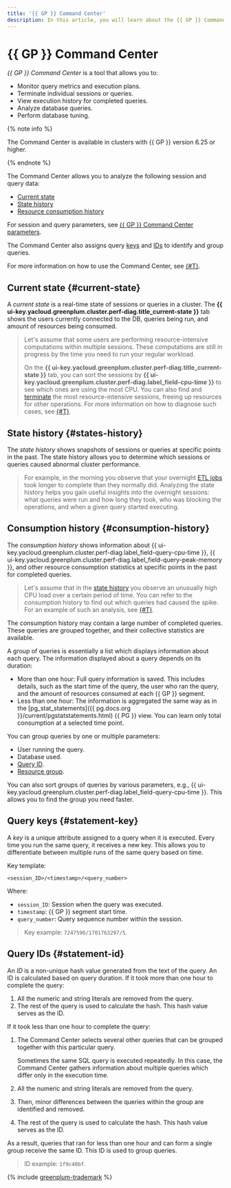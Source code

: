 ```yaml
---
title: '{{ GP }} Command Center'
description: In this article, you will learn about the {{ GP }} Command Center, the concepts of current state, state history, consumption history, query keys, and query IDs.
---
```


# {{ GP }} Command Center

_{{ GP }} Command Center_ is a tool that allows you to:

* Monitor query metrics and execution plans.
* Terminate individual sessions or queries.
* View execution history for completed queries.
* Analyze database queries.
* Perform database tuning.

{% note info %}

The Command Center is available in clusters with {{ GP }} version 6.25 or higher.

{% endnote %}

The Command Center allows you to analyze the following session and query data:

* [Current state](#current-state)
* [State history](#states-history)
* [Resource consumption history](#consumption-history)

For session and query parameters, see [{{ GP }} Command Center parameters](command-center-parameters.md).

The Command Center also assigns query [keys](#statement-key) and [IDs](#statement-id) to identify and group queries.

For more information on how to use the Command Center, see [{#T}](../operations/command-center.md).

## Current state {#current-state}

A _current state_ is a real-time state of sessions or queries in a cluster. The **{{ ui-key.yacloud.greenplum.cluster.perf-diag.title_current-state }}** tab shows the users currently connected to the DB, queries being run, and amount of resources being consumed.

> Let's assume that some users are performing resource-intensive computations within multiple sessions. These computations are still in progress by the time you need to run your regular workload.
>
> On the **{{ ui-key.yacloud.greenplum.cluster.perf-diag.title_current-state }}** tab, you can sort the sessions by **{{ ui-key.yacloud.greenplum.cluster.perf-diag.label_field-cpu-time }}** to see which ones are using the most CPU. You can also find and [terminate](../operations/command-center.md#terminate-session) the most resource-intensive sessions, freeing up resources for other operations. For more information on how to diagnose such cases, see [{#T}](../operations/command-center.md#current-session).

## State history {#states-history}

The _state history_ shows snapshots of sessions or queries at specific points in the past. The state history allows you to determine which sessions or queries caused abnormal cluster performance.

> For example, in the morning you observe that your overnight [ETL jobs](https://en.wikipedia.org/wiki/Extract,_transform,_load) took longer to complete than they normally did. Analyzing the state history helps you gain useful insights into the overnight sessions: what queries were run and how long they took, who was blocking the operations, and when a given query started executing.

## Consumption history {#consumption-history}

The _consumption history_ shows information about {{ ui-key.yacloud.greenplum.cluster.perf-diag.label_field-query-cpu-time }}, {{ ui-key.yacloud.greenplum.cluster.perf-diag.label_field-query-peak-memory }}, and other resource consumption statistics at specific points in the past for completed queries.

> Let's assume that in the [state history](#states-history) you observe an unusually high CPU load over a certain period of time. You can refer to the consumption history to find out which queries had caused the spike. For an example of such an analysis, see [{#T}](../operations/command-center.md#past-statements).

The consumption history may contain a large number of completed queries. These queries are grouped together, and their collective statistics are available.

A group of queries is essentially a list which displays information about each query. The information displayed about a query depends on its duration:

* More than one hour: Full query information is saved. This includes details, such as the start time of the query, the user who ran the query, and the amount of resources consumed at each {{ GP }} segment.
* Less than one hour: The information is aggregated the same way as in the [pg_stat_statements]({{ pg.docs.org }}/current/pgstatstatements.html) {{ PG }} view. You can learn only total consumption at a selected time point.

You can group queries by one or multiple parameters:

* User running the query.
* Database used.
* [Query ID](#statement-id).
* [Resource group](resource-groups.md).

You can also sort groups of queries by various parameters, e.g., {{ ui-key.yacloud.greenplum.cluster.perf-diag.label_field-query-cpu-time }}. This allows you to find the group you need faster.

## Query keys {#statement-key}

A _key_ is a unique attribute assigned to a query when it is executed. Every time you run the same query, it receives a new key. This allows you to differentiate between multiple runs of the same query based on time.

Key template:

```text
<session_ID>/<timestamp>/<query_number>
```

Where:

* `session_ID`: Session when the query was executed.
* `timestamp`: {{ GP }} segment start time.
* `query_number`: Query sequence number within the session.

> Key example: `7247590/1701763297/5`.

## Query IDs {#statement-id}

An _ID_ is a non-unique hash value generated from the text of the query. An ID is calculated based on query duration. If it took more than one hour to complete the query:

1. All the numeric and string literals are removed from the query.
1. The rest of the query is used to calculate the hash. This hash value serves as the ID.

If it took less than one hour to complete the query:

1. The Command Center selects several other queries that can be grouped together with this particular query.

   Sometimes the same SQL query is executed repeatedly. In this case, the Command Center gathers information about multiple queries which differ only in the execution time.

1. All the numeric and string literals are removed from the query.
1. Then, minor differences between the queries within the group are identified and removed.
1. The rest of the query is used to calculate the hash. This hash value serves as the ID.

As a result, queries that ran for less than one hour and can form a single group receive the same ID. This ID is used to group queries.

> ID example: `1f9c40bf`.

{% include [greenplum-trademark](../../_includes/mdb/mgp/trademark.md) %}
